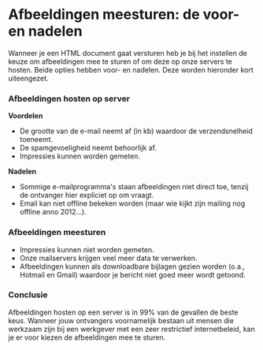# Afbeeldingen meesturen: de voor- en nadelen

Wanneer je een HTML document gaat versturen heb je bij het instellen de
keuze om afbeeldingen mee te sturen of om deze op onze servers te
hosten. Beide opties hebben voor- en nadelen. Deze worden hieronder kort
uiteengezet.

### Afbeeldingen hosten op server

**Voordelen**

-   De grootte van de e-mail neemt af (in kb) waardoor de
    verzendsnelheid toeneemt.
-   De spamgevoeligheid neemt behoorlijk af.
-   Impressies kunnen worden gemeten.

**Nadelen**

-   Sommige e-mailprogramma's staan afbeeldingen niet direct toe, tenzij
    de ontvanger hier expliciet op om vraagt.
-   Email kan niet offline bekeken worden (maar wie kijkt zijn mailing
    nog offline anno 2012…).

### Afbeeldingen meesturen

-   Impressies kunnen niet worden gemeten.
-   Onze mailservers krijgen veel meer data te verwerken.
-   Afbeeldingen kunnen als downloadbare bijlagen gezien worden (o.a.,
    Hotmail en Gmail) waardoor je bericht niet goed meer wordt getoond.

### Conclusie

Afbeeldingen hosten op een server is in 99% van de gevallen de beste
keus. Wanneer jouw ontvangers voornamelijk bestaan uit mensen die
werkzaam zijn bij een werkgever met een zeer restrictief internetbeleid,
kan je er voor kiezen de afbeeldingen mee te sturen.
